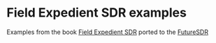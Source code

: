 # Field Expedient SDR examples

Examples from the book [Field Expedient SDR](http://fieldxp.com) ported
to the [FutureSDR](https://github.com/FutureSDR/FutureSDR)
